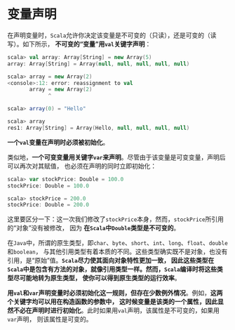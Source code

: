变量声明
====================================================================
在声明变量时，`Scala`允许你决定该变量是不可变的（只读），还是可变的（读写）。如下所示，
**不可变的“变量”用`val`关键字声明**：
```scala
scala> val array: Array[String] = new Array(5)
array: Array[String] = Array(null, null, null, null, null)

scala> array = new Array(2)
<console>:12: error: reassignment to val
       array = new Array(2)
             ^

scala> array(0) = "Hello"

scala> array
res1: Array[String] = Array(Hello, null, null, null, null)
```
**一个`val`变量在声明时必须被初始化**。

类似地，**一个可变变量用关键字`var`来声明**。尽管由于该变量是可变变量，声明后可以再次对其赋值，
也必须在声明的同时立即初始化：
```scala
scala> var stockPrice: Double = 100.0
stockPrice: Double = 100.0

scala> stockPrice = 200.0
stockPrice: Double = 200.0
```
这里要区分一下：这一次我们修改了`stockPrice`本身，然而，`stockPrice`所引用的“对象”没有被修改，
因为 **在`Scala`中`Double`类型是不可变的**。

在`Java`中，所谓的原生类型，即`char`、`byte`、`short`、`int`、`long`、`float`、`double`和`boolean`，
与其他引用类型有着本质的不同。这些类型确实既不是对象，也没有引用，是“原始”值。**`Scala`尽力使其面向对象特性更加一致，
因此这些类型在`Scala`中是包含有方法的对象，就像引用类型一样。然而，`Scala`编译时将这些类型尽可能地转为原生类型，
使你可以得到原生类型的运行效率**。

**用`val`和`var`声明变量时必须初始化这一规则，但存在少数例外情况**。例如，**这两个关键字均可以用在构造函数的参数中，
这时候变量是该类的一个属性，因此显然不必在声明时进行初始化**。此时如果用`val`声明，该属性是不可变的，如果用`var`声明，
则该属性是可变的。

